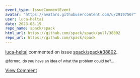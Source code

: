 ```yaml
---
event_type: IssueCommentEvent
avatar: "https://avatars.githubusercontent.com/u/2919756?"
user: luca-heltai
date: 2023-08-19
repo_name: spack/spack
html_url: https://github.com/spack/spack/pull/38802
repo_url: https://github.com/spack/spack
---
```


<a href='https://github.com/luca-heltai' target='_blank'>luca-heltai</a> commented on issue <a href='https://github.com/spack/spack/pull/38802' target='_blank'>spack/spack#38802</a>.

<small>@fdrmrc, do you have an idea of what the problem could be?...</small>

<a href='https://github.com/spack/spack/pull/38802' target='_blank'>View Comment</a>